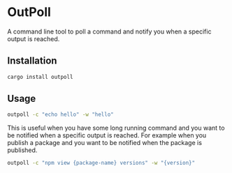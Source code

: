 # OutPoll

A command line tool to poll a command and notify you when a specific output is reached.

## Installation

```bash
cargo install outpoll
```

## Usage

```bash
outpoll -c "echo hello" -w "hello"
```

This is useful when you have some long running command and you want to be notified when a specific output is reached.
For example when you publish a package and you want to be notified when the package is published.


```bash
outpoll -c "npm view {package-name} versions" -w "{version}"
```

